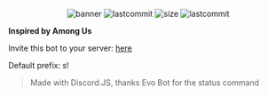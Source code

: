 <p align="center">
<img alt="banner" src="https://img.shields.io/badge/red-sus-red?style=for-the-badge">
	
<img alt="lastcommit" src="https://img.shields.io/github/last-commit/minhh2792/sus?style=for-the-badge">
<img alt="size" src="https://img.shields.io/github/languages/code-size/minhh2792/sus?style=for-the-badge">
<img alt="lastcommit" src="https://img.shields.io/github/issues-pr/minhh2792/sus?style=for-the-badge">
</p>

**Inspired by Among Us**

Invite this bot to your server: [here](https://discord.com/api/oauth2/authorize?client_id=843701781884436530&permissions=0&scope=bot)

Default prefix: s!

> Made with Discord.JS, thanks Evo Bot for the status command




